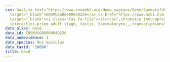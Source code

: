 ```yaml
---
csv: Gas8,<a href="https://www.ensembl.org/Homo_sapiens/Gene/Summary?db=core;g=ENSMUSG00000040220"
  target="_blank">ENSMUSG00000040220</a>,<a href="https://www.ncbi.nlm.nih.gov/pubmed/25450459"
  target="_blank"><i class="fas fa-file"></i></a>",chromatin immunoprecipitation assay,direct
  interaction,prime adult stage, testis, Spermatocyte,,,transcriptional regulation,
data_alias: Gas8
data_id: ENSMUSG00000040220
data_numevidence: 1
data_species: Mus musculus
data_taxid: '10090'
title: Gas8
---
```

